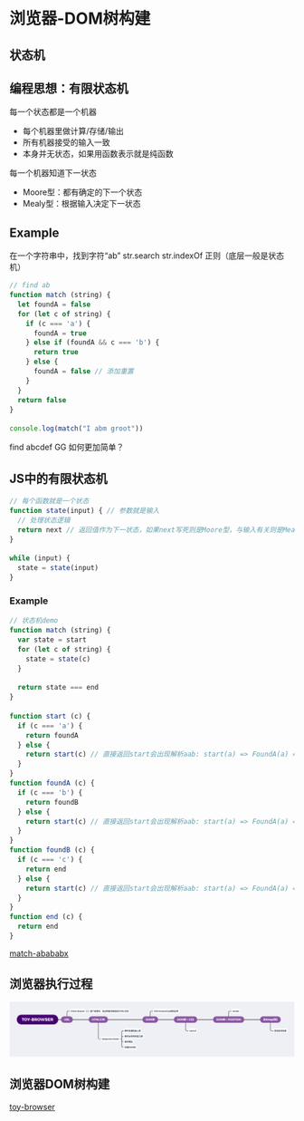 # 浏览器-DOM树构建

## 状态机
## 编程思想：有限状态机
每一个状态都是一个机器
- 每个机器里做计算/存储/输出
- 所有机器接受的输入一致
- 本身并无状态，如果用函数表示就是纯函数

每一个机器知道下一状态
- Moore型：都有确定的下一个状态
- Mealy型：根据输入决定下一状态

## Example
在一个字符串中，找到字符“ab”
str.search
str.indexOf
正则（底层一般是状态机）
````js
// find ab
function match (string) {
  let foundA = false
  for (let c of string) {
    if (c === 'a') {
      foundA = true
    } else if (foundA && c === 'b') {
      return true
    } else {
      foundA = false // 添加重置
    }
  }
  return false
}

console.log(match("I abm groot"))
````
find abcdef GG
如何更加简单？

## JS中的有限状态机
````js
// 每个函数就是一个状态
function state(input) { // 参数就是输入
  // 处理状态逻辑
  return next // 返回值作为下一状态，如果next写死则是Moore型，与输入有关则是Mealy型
}

while (input) {
  state = state(input)
}
````
### Example
````js
// 状态机demo
function match (string) {
  var state = start
  for (let c of string) {
    state = state(c)
  }

  return state === end
}

function start (c) {
  if (c === 'a') {
    return foundA
  } else {
    return start(c) // 直接返回start会出现解析aab: start(a) => FoundA(a) => start，导致错误
  }
}
function foundA (c) {
  if (c === 'b') {
    return foundB
  } else {
    return start(c) // 直接返回start会出现解析aab: start(a) => FoundA(a) => start，导致错误
  }
}
function foundB (c) {
  if (c === 'c') {
    return end
  } else {
    return start(c) // 直接返回start会出现解析aab: start(a) => FoundA(a) => start，导致错误
  }
}
function end (c) {
  return end
}
````

[match-abababx](./match-abababx.js)

## 浏览器执行过程
![浏览器执行过程](./浏览器执行过程.png)

## 浏览器DOM树构建
[toy-browser](./toy-browser)
